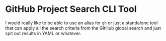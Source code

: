 # GitHub Project Search CLI Tool

I would really like to be able to use an alias for `gh` or just a
standalone tool that can apply all the search criteria from the GitHub
global search and just spit out results in YAML or whatever.
